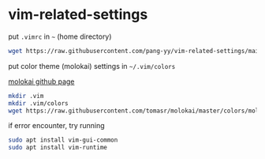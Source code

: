 # vim-related-settings

put `.vimrc` in `~` (home directory)

```sh
wget https://raw.githubusercontent.com/pang-yy/vim-related-settings/main/.vimrc -P ~
```

put color theme (molokai) settings in `~/.vim/colors`

[molokai github page](https://github.com/tomasr/molokai)

```sh
mkdir .vim
mkdir .vim/colors
wget https://raw.githubusercontent.com/tomasr/molokai/master/colors/molokai.vim -P ~/.vim/colors
```

if error encounter, try running

```sh
sudo apt install vim-gui-common
sudo apt install vim-runtime
```
